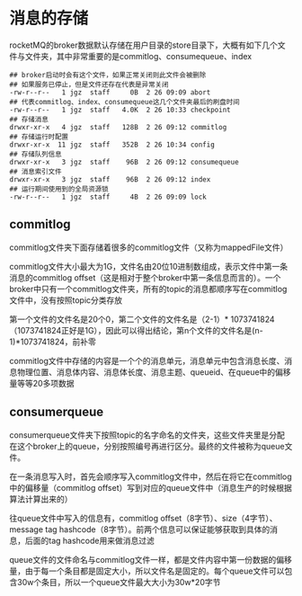 # 消息的存储

rocketMQ的broker数据默认存储在用户目录的store目录下，大概有如下几个文件与文件夹，其中非常重要的是commitlog、consumequeue、index

```shell
## broker启动时会有这个文件，如果正常关闭则此文件会被删除
## 如果服务已停止，但是文件还存在代表是异常关闭
-rw-r--r--   1 jgz  staff     0B  2 26 09:09 abort
## 代表commitlog、index、consumequeue这几个文件夹最后的刷盘时间
-rw-r--r--   1 jgz  staff   4.0K  2 26 10:33 checkpoint
## 存储消息
drwxr-xr-x   4 jgz  staff   128B  2 26 09:12 commitlog
## 存储运行时配置
drwxr-xr-x  11 jgz  staff   352B  2 26 10:34 config
## 存储队列信息
drwxr-xr-x   3 jgz  staff    96B  2 26 09:12 consumequeue
## 消息索引文件
drwxr-xr-x   3 jgz  staff    96B  2 26 09:12 index
## 运行期间使用到的全局资源锁
-rw-r--r--   1 jgz  staff     4B  2 26 09:09 lock
```

## commitlog

commitlog文件夹下面存储着很多的commitlog文件（又称为mappedFile文件）

commitlog文件大小最大为1G，文件名由20位10进制数组成，表示文件中第一条消息的commitlog offset（这是相对于整个broker中第一条信息而言的）。一个broker中只有一个commitlog文件夹，所有的topic的消息都顺序写在commitlog文件中，没有按照topic分类存放

第一个文件的文件名是20个0，第二个文件的文件名是（2-1）* 1073741824（1073741824正好是1G），因此可以得出结论，第n个文件的文件名是(n-1)*1073741824，前补零

commitlog文件中存储的内容是一个个的消息单元，消息单元中包含消息长度、消息物理位置、消息体内容、消息体长度、消息主题、queueid、在queue中的偏移量等等20多项数据

## consumerqueue

consumerqueue文件夹下按照topic的名字命名的文件夹，这些文件夹里是分配在这个broker上的queue，分别按照编号再进行区分。最终的文件被称为queue文件。

在一条消息写入时，首先会顺序写入commitlog文件中，然后在将它在commitlog中的偏移量（commitlog offset）写到对应的queue文件中（消息生产的时候根据算法计算出来的）

往queue文件中写入的信息有，commitlog offset（8字节）、size（4字节）、message tag hashcode（8字节）。前两个信息可以保证能够获取到具体的消息，后面的tag hashcode用来做消息过滤

queue文件的文件命名与commitlog文件一样，都是文件内容中第一份数据的偏移量，由于每一个条目都是固定大小，所以文件名是固定的。每个queue文件可以包含30w个条目，所以一个queue文件最大大小为30w*20字节

